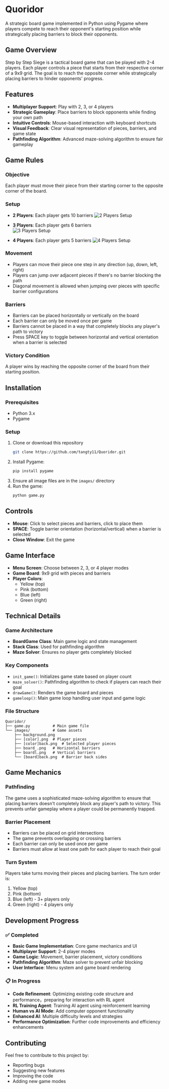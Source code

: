 # Quoridor

A strategic board game implemented in Python using Pygame where players compete to reach their opponent's starting position while strategically placing barriers to block their opponents.

## Game Overview

Step by Step Siege is a tactical board game that can be played with 2-4 players. Each player controls a piece that starts from their respective corner of a 9x9 grid. The goal is to reach the opposite corner while strategically placing barriers to hinder opponents' progress.

## Features

- **Multiplayer Support**: Play with 2, 3, or 4 players
- **Strategic Gameplay**: Place barriers to block opponents while finding your own path
- **Intuitive Controls**: Mouse-based interaction with keyboard shortcuts
- **Visual Feedback**: Clear visual representation of pieces, barriers, and game state
- **Pathfinding Algorithm**: Advanced maze-solving algorithm to ensure fair gameplay


## Game Rules

### Objective
Each player must move their piece from their starting corner to the opposite corner of the board.

### Setup
- **2 Players**: Each player gets 10 barriers
![2 Players Setup](pics4readme/2players.png)

- **3 Players**: Each player gets 6 barriers  
![3 Players Setup](pics4readme/3players.png)

- **4 Players**: Each player gets 5 barriers
![4 Players Setup](pics4readme/4players.png)

### Movement
- Players can move their piece one step in any direction (up, down, left, right)
- Players can jump over adjacent pieces if there's no barrier blocking the path
- Diagonal movement is allowed when jumping over pieces with specific barrier configurations

### Barriers
- Barriers can be placed horizontally or vertically on the board
- Each barrier can only be moved once per game
- Barriers cannot be placed in a way that completely blocks any player's path to victory
- Press SPACE key to toggle between horizontal and vertical orientation when a barrier is selected

### Victory Condition
A player wins by reaching the opposite corner of the board from their starting position.

## Installation

### Prerequisites
- Python 3.x
- Pygame

### Setup
1. Clone or download this repository
   ```bash
   git clone https://github.com/tangty11/Quoridor.git
   ```
2. Install Pygame:
   ```bash
   pip install pygame
   ```
3. Ensure all image files are in the `images/` directory
4. Run the game:
   ```bash
   python game.py
   ```

## Controls

- **Mouse**: Click to select pieces and barriers, click to place them
- **SPACE**: Toggle barrier orientation (horizontal/vertical) when a barrier is selected
- **Close Window**: Exit the game

## Game Interface

- **Menu Screen**: Choose between 2, 3, or 4 player modes
- **Game Board**: 9x9 grid with pieces and barriers
- **Player Colors**: 
  - Yellow (top)
  - Pink (bottom) 
  - Blue (left)
  - Green (right)

## Technical Details

### Game Architecture
- **BoardGame Class**: Main game logic and state management
- **Stack Class**: Used for pathfinding algorithm
- **Maze Solver**: Ensures no player gets completely blocked

### Key Components
- `init_game()`: Initializes game state based on player count
- `maze_solver()`: Pathfinding algorithm to check if players can reach their goal
- `drawGame()`: Renders the game board and pieces
- `gameloop()`: Main game loop handling user input and game logic

### File Structure
```
Quoridor/
├── game.py          # Main game file
└── images/          # Game assets
    ├── background.png
    ├── [color].png  # Player pieces
    ├── [color]back.png  # Selected player pieces
    ├── board_.png   # Horizontal barriers
    ├── boardl.png   # Vertical barriers
    └── [board]back.png  # Barrier back sides
```

## Game Mechanics

### Pathfinding
The game uses a sophisticated maze-solving algorithm to ensure that placing barriers doesn't completely block any player's path to victory. This prevents unfair gameplay where a player could be permanently trapped.

### Barrier Placement
- Barriers can be placed on grid intersections
- The game prevents overlapping or crossing barriers
- Each barrier can only be used once per game
- Barriers must allow at least one path for each player to reach their goal

### Turn System
Players take turns moving their pieces and placing barriers. The turn order is:
1. Yellow (top)
2. Pink (bottom) 
3. Blue (left) - 3+ players only
4. Green (right) - 4 players only



## Development Progress

### ✅ Completed
- **Basic Game Implementation**: Core game mechanics and UI
- **Multiplayer Support**: 2-4 player modes
- **Game Logic**: Movement, barrier placement, victory conditions
- **Pathfinding Algorithm**: Maze solver to prevent unfair blocking
- **User Interface**: Menu system and game board rendering

### 📋 In Progress
- **Code Refinement**: Optimizing existing code structure and performance，preparing for interaction with RL agent
- **RL Training Agent**: Training AI agent using reinforcement learning
- **Human vs AI Mode**: Add computer opponent functionality
- **Enhanced AI**: Multiple difficulty levels and strategies
- **Performance Optimization**: Further code improvements and efficiency enhancements


## Contributing

Feel free to contribute to this project by:
- Reporting bugs
- Suggesting new features
- Improving the code
- Adding new game modes
